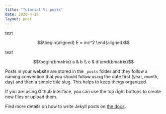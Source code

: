 ```yaml
---
title: "Tutorial V: posts"
date: 2020-4-15
layout: post
---
```


text

$$\begin{aligned}
E = mc^2
\end{aligned}$$

text

$$\begin{bmatrix}
a & b \\
c & d
\end{bmatrix}$$



Posts in your website are stored in the `_posts` folder and they follow a naming convention that you should follow using the date first (year, month, day) and then a simple title slug. This helps to keep things organized.

If you are using Github interface, you can use the top right buttons to create new files or upload them.

Find more details on how to write Jekyll posts on [the docs](https://jekyllrb.com/docs/posts/).
